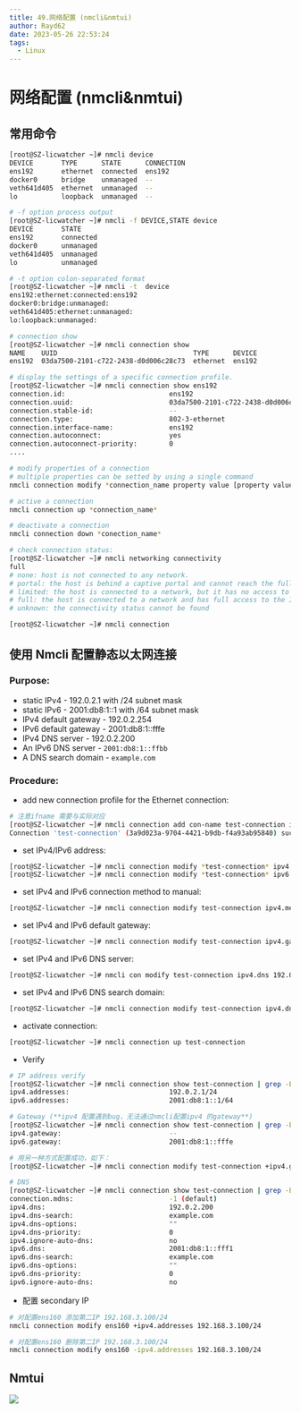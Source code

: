 ```yaml
---
title: 49.网络配置 (nmcli&nmtui)
author: Rayd62
date: 2023-05-26 22:53:24
tags:
  - Linux
---
```


# 网络配置 (nmcli&nmtui)

## 常用命令

```bash
[root@SZ-licwatcher ~]# nmcli device
DEVICE       TYPE      STATE      CONNECTION
ens192       ethernet  connected  ens192
docker0      bridge    unmanaged  --
veth641d405  ethernet  unmanaged  --
lo           loopback  unmanaged  --

# -f option process output
[root@SZ-licwatcher ~]# nmcli -f DEVICE,STATE device
DEVICE       STATE
ens192       connected
docker0      unmanaged
veth641d405  unmanaged
lo           unmanaged

# -t option colon-separated format
[root@SZ-licwatcher ~]# nmcli -t  device
ens192:ethernet:connected:ens192
docker0:bridge:unmanaged:
veth641d405:ethernet:unmanaged:
lo:loopback:unmanaged:

# connection show
[root@SZ-licwatcher ~]# nmcli connection show
NAME    UUID                                  TYPE      DEVICE
ens192  03da7500-2101-c722-2438-d0d006c28c73  ethernet  ens192

# display the settings of a specific connection profile.
[root@SZ-licwatcher ~]# nmcli connection show ens192
connection.id:                          ens192
connection.uuid:                        03da7500-2101-c722-2438-d0d006c28c73
connection.stable-id:                   --
connection.type:                        802-3-ethernet
connection.interface-name:              ens192
connection.autoconnect:                 yes
connection.autoconnect-priority:        0
....

# modify properties of a connection
# multiple properties can be setted by using a single command
nmcli connection modify *connection_name property value [property value]*

# active a connection
nmcli connection up *connection_name*

# deactivate a connection
nmcli connection down *conection_name*

# check connection status:
[root@SZ-licwatcher ~]# nmcli networking connectivity
full
# none: host is not connected to any network.
# portal: the host is behind a captive portal and cannot reach the full Internet
# limited: the host is connected to a network, but it has no access to the Internet
# full: the host is connected to a network and has full access to the Internet
# unknown: the connectivity status cannot be found

[root@SZ-licwatcher ~]# nmcli connection
```

## 使用 Nmcli 配置静态以太网连接

### Purpose:

- static IPv4 - 192.0.2.1 with /24 subnet mask
- static IPv6 - 2001:db8:1::1 with /64 subnet mask
- IPv4 default gateway - 192.0.2.254
- IPv6 default gateway - 2001:db8:1::fffe
- IPv4 DNS server - 192.0.2.200
- An IPv6 DNS server - `2001:db8:1::ffbb`
- A DNS search domain - `example.com`

### Procedure:

- add new connection profile for the Ethernet connection:

```bash
# 注意ifname 需要与实际对应
[root@SZ-licwatcher ~]# nmcli connection add con-name test-connection ifname ens2020 type ethernet
Connection 'test-connection' (3a9d023a-9704-4421-b9db-f4a93ab95840) successfully added.
```

- set IPv4/IPv6 address:

```bash
[root@SZ-licwatcher ~]# nmcli connection modify *test-connection* ipv4.addresses *192.0.2.1/24*
[root@SZ-licwatcher ~]# nmcli connection modify *test-connection* ipv6.addresses *2001:db8:1::1/64*
```

- set IPv4 and IPv6 connection method to manual:

```bash
[root@SZ-licwatcher ~]# nmcli connection modify test-connection ipv4.method manual ipv6.method manual
```

- set IPv4 and IPv6 default gateway:

```bash
[root@SZ-licwatcher ~]# nmcli connection modify test-connection ipv4.gateway 192.0.2.254 ipv6.gateway 2001:db8:1::fffe
```

- set IPv4 and IPv6 DNS server:

```bash
[root@SZ-licwatcher ~]# nmcli con modify test-connection ipv4.dns 192.0.2.200 ipv6.dns 2001:db8:1::ffbb
```

- set IPv4 and IPv6 DNS search domain:

```bash
[root@SZ-licwatcher ~]# nmcli connection modify test-connection ipv4.dns-search example.com ipv6.dns-search example.com
```

- activate connection:

```bash
[root@SZ-licwatcher ~]# nmcli connection up test-connection
```

- Verify

```bash
# IP address verify
[root@SZ-licwatcher ~]# nmcli connection show test-connection | grep -E "ipv..address"
ipv4.addresses:                         192.0.2.1/24
ipv6.addresses:                         2001:db8:1::1/64

# Gateway (**ipv4 配置遇到bug，无法通过nmcli配置ipv4 的gateway**)
[root@SZ-licwatcher ~]# nmcli connection show test-connection | grep -E "ipv..gateway"
ipv4.gateway:                           --
ipv6.gateway:                           2001:db8:1::fffe

# 用另一种方式配置成功，如下：
[root@SZ-licwatcher ~]# nmcli connection modify test-connection +ipv4.gateway 192.0.2.254

# DNS
[root@SZ-licwatcher ~]# nmcli connection show test-connection | grep -E "*.dns"
connection.mdns:                        -1 (default)
ipv4.dns:                               192.0.2.200
ipv4.dns-search:                        example.com
ipv4.dns-options:                       ""
ipv4.dns-priority:                      0
ipv4.ignore-auto-dns:                   no
ipv6.dns:                               2001:db8:1::fff1
ipv6.dns-search:                        example.com
ipv6.dns-options:                       ""
ipv6.dns-priority:                      0
ipv6.ignore-auto-dns:                   no
```

- 配置 secondary IP

```bash
# 对配置ens160 添加第二IP 192.168.3.100/24
nmcli connection modify ens160 +ipv4.addresses 192.168.3.100/24

# 对配置ens160 删除第二IP 192.168.3.100/24
nmcli connection modify ens160 -ipv4.addresses 192.168.3.100/24
```

## Nmtui

![](https://cdn.jsdelivr.net/gh/Rayd62/note_images03@master/uPic/20230526225257.jpg)
